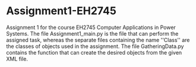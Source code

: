 # Assignment1-EH2745
Assignment 1 for the course EH2745 Computer Applications in Power Systems. The file Assignment1_main.py is the file that can perform the assigned task, whereas the separate files containing the name ''Class'' are the classes of objects used in the assignment. The file GatheringData.py contains the function that can create the desired objects from the given XML file.
